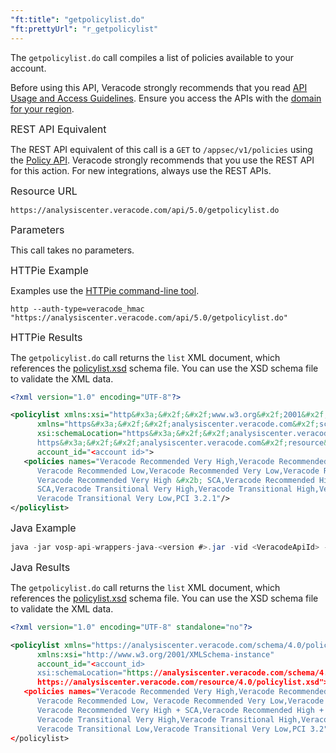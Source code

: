```yaml
---
"ft:title": "getpolicylist.do"
"ft:prettyUrl": "r_getpolicylist"
---
```

The `getpolicylist.do` call compiles a list of policies available to your account.

Before using this API, Veracode strongly recommends that you read [API Usage and Access Guidelines](https://docs.veracode.com/r/c_API_usage_guidelines). Ensure you access the APIs with the [domain for your region](https://docs.veracode.com/r/Region_Domains_for_Veracode_APIs).

<p><span style="font-size: medium;">REST API Equivalent</span></p>

The REST API equivalent of this call is a `GET` to `/appsec/v1/policies` using the [Policy API](https://docs.veracode.com/r/c_policy_rest_api). Veracode strongly recommends that you use the REST API for this action. For new integrations, always use the REST APIs.

<p><span style="font-size: medium;">Resource URL</span></p>

`https://analysiscenter.veracode.com/api/5.0/getpolicylist.do`

<p><span style="font-size: medium;">Parameters</span></p>

This call takes no parameters.

<p><span style="font-size: medium;">HTTPie Example</span></p>

Examples use the [HTTPie command-line tool](https://docs.veracode.com/r/c_httpie_tool).

```shell
http --auth-type=veracode_hmac "https://analysiscenter.veracode.com/api/5.0/getpolicylist.do"
```

<p><span style="font-size: medium;">HTTPie Results</span></p>

The `getpolicylist.do` call returns the `list` XML document, which references the [policylist.xsd](https://analysiscenter.veracode.com/resource/4.0/policylist.xsd) schema file. You can use the XSD schema file to validate the XML data.

```xml
<?xml version="1.0" encoding="UTF-8"?>

<policylist xmlns:xsi="http&#x3a;&#x2f;&#x2f;www.w3.org&#x2f;2001&#x2f;XMLSchema-instance" 
      xmlns="https&#x3a;&#x2f;&#x2f;analysiscenter.veracode.com&#x2f;schema&#x2f;4.0&#x2f;policylist" 
      xsi:schemaLocation="https&#x3a;&#x2f;&#x2f;analysiscenter.veracode.com&#x2f;schema&#x2f;4.0&#x2f;policylist 
      https&#x3a;&#x2f;&#x2f;analysiscenter.veracode.com&#x2f;resource&#x2f;4.0&#x2f;policylist.xsd" 
      account_id="<account id>">
   <policies names="Veracode Recommended Very High,Veracode Recommended High,Veracode Recommended Medium,
      Veracode Recommended Low,Veracode Recommended Very Low,Veracode Recommended Mobile Policy,
      Veracode Recommended Very High &#x2b; SCA,Veracode Recommended High &#x2b; SCA,Veracode Recommended Medium &#x2b; 
      SCA,Veracode Transitional Very High,Veracode Transitional High,Veracode Transitional Medium,Veracode Transitional Low,
      Veracode Transitional Very Low,PCI 3.2.1"/>
</policylist>
```

<p><span style="font-size: medium;">Java Example</span></p>

```java
java -jar vosp-api-wrappers-java-<version #>.jar -vid <VeracodeApiId> -vkey <VeracodeApiKey> -action getpolicylist
```

<p><span style="font-size: medium;">Java Results</span></p>

The `getpolicylist.do` call returns the `list` XML document, which references the [policylist.xsd](https://analysiscenter.veracode.com/resource/4.0/policylist.xsd) schema file. You can use the XSD schema file to validate the XML data.

```xml
<?xml version="1.0" encoding="UTF-8" standalone="no"?>

<policylist xmlns="https://analysiscenter.veracode.com/schema/4.0/policylist" 
      xmlns:xsi="http://www.w3.org/2001/XMLSchema-instance" 
      account_id="<account_id> 
      xsi:schemaLocation="https://analysiscenter.veracode.com/schema/4.0/policylist 
      https://analysiscenter.veracode.com/resource/4.0/policylist.xsd">
   <policies names="Veracode Recommended Very High,Veracode Recommended High,Veracode Recommended Medium,
      Veracode Recommended Low, Veracode Recommended Very Low,Veracode Recommended Mobile Policy,
      Veracode Recommended Very High + SCA,Veracode Recommended High + SCA,Veracode Recommended Medium + SCA,
      Veracode Transitional Very High,Veracode Transitional High,Veracode Transitional Medium,
      Veracode Transitional Low,Veracode Transitional Very Low,PCI 3.2"/>   
</policylist>
```

